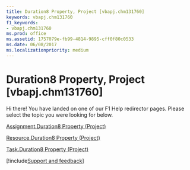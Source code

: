 ```yaml
---
title: Duration8 Property, Project [vbapj.chm131760]
keywords: vbapj.chm131760
f1_keywords:
- vbapj.chm131760
ms.prod: office
ms.assetid: 1757079e-fb99-4814-9895-cff0f80c0533
ms.date: 06/08/2017
ms.localizationpriority: medium
---
```



# Duration8 Property, Project [vbapj.chm131760]

Hi there! You have landed on one of our F1 Help redirector pages. Please select the topic you were looking for below.

[Assignment.Duration8 Property (Project)](https://msdn.microsoft.com/library/0be92dfc-bfa2-629f-b7a0-65643ad5902e%28Office.15%29.aspx)

[Resource.Duration8 Property (Project)](https://msdn.microsoft.com/library/7305d9da-68d2-25e8-b83f-593f5c3ed861%28Office.15%29.aspx)

[Task.Duration8 Property (Project)](https://msdn.microsoft.com/library/dbe9b6a2-6502-f9f5-62a1-bd5b553dd44c%28Office.15%29.aspx)

[!include[Support and feedback](~/includes/feedback-boilerplate.md)]